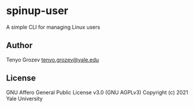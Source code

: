 # spinup-user

A simple CLI for managing Linux users


## Author

Tenyo Grozev <tenyo.grozev@yale.edu>

## License

GNU Affero General Public License v3.0 (GNU AGPLv3)
Copyright (c) 2021 Yale University
